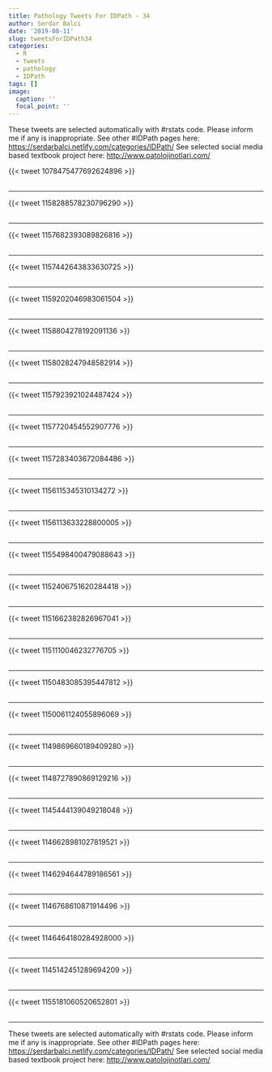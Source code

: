 ```yaml
---
title: Pathology Tweets For IDPath - 34
author: Serdar Balci
date: '2019-08-11'
slug: tweetsForIDPath34
categories:
  - R
  - tweets
  - pathology
  - IDPath
tags: []
image:
  caption: ''
  focal_point: ''
---
```



These tweets are selected automatically with #rstats code. Please inform me if any is inappropriate.
See other #IDPath pages here: https://serdarbalci.netlify.com/categories/IDPath/ 
See selected social media based textbook project here: http://www.patolojinotlari.com/

{{< tweet 1078475477692624896 >}}
<br>
<br>
<hr>
{{< tweet 1158288578230796290 >}}
<br>
<br>
<hr>
{{< tweet 1157682393089826816 >}}
<br>
<br>
<hr>
{{< tweet 1157442643833630725 >}}
<br>
<br>
<hr>
{{< tweet 1159202046983061504 >}}
<br>
<br>
<hr>
{{< tweet 1158804278192091136 >}}
<br>
<br>
<hr>
{{< tweet 1158028247948582914 >}}
<br>
<br>
<hr>
{{< tweet 1157923921024487424 >}}
<br>
<br>
<hr>
{{< tweet 1157720454552907776 >}}
<br>
<br>
<hr>
{{< tweet 1157283403672084486 >}}
<br>
<br>
<hr>
{{< tweet 1156115345310134272 >}}
<br>
<br>
<hr>
{{< tweet 1156113633228800005 >}}
<br>
<br>
<hr>
{{< tweet 1155498400479088643 >}}
<br>
<br>
<hr>
{{< tweet 1152406751620284418 >}}
<br>
<br>
<hr>
{{< tweet 1151662382826967041 >}}
<br>
<br>
<hr>
{{< tweet 1151110046232776705 >}}
<br>
<br>
<hr>
{{< tweet 1150483085395447812 >}}
<br>
<br>
<hr>
{{< tweet 1150061124055896069 >}}
<br>
<br>
<hr>
{{< tweet 1149869660189409280 >}}
<br>
<br>
<hr>
{{< tweet 1148727890869129216 >}}
<br>
<br>
<hr>
{{< tweet 1145444139049218048 >}}
<br>
<br>
<hr>
{{< tweet 1146628981027819521 >}}
<br>
<br>
<hr>
{{< tweet 1146294644789186561 >}}
<br>
<br>
<hr>
{{< tweet 1146768610871914496 >}}
<br>
<br>
<hr>
{{< tweet 1146464180284928000 >}}
<br>
<br>
<hr>
{{< tweet 1145142451289694209 >}}
<br>
<br>
<hr>
{{< tweet 1155181060520652801 >}}
<br>
<br>
<hr>


These tweets are selected automatically with #rstats code. Please inform me if any is inappropriate.
See other #IDPath pages here: https://serdarbalci.netlify.com/categories/IDPath/ 
See selected social media based textbook project here: http://www.patolojinotlari.com/
